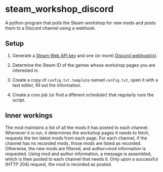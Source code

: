 # steam_workshop_discord

A python program that polls the Steam workshop for new mods and posts them to a Discord channel using a webhook.

## Setup

1. Generate a [Steam Web API key](https://steamcommunity.com/dev/apikey) and one (or more) [Discord webhook(s)](https://support.discordapp.com/hc/en-us/articles/228383668-Intro-to-Webhooks).

2. Determine the Steam ID of the games whose workshop pages you are interested in.

3. Create a copy of `config.txt.template` named `config.txt`, open it with a text editor, fill out the information.

4. Create a cron job (or find a dfferent scheduler) that regularly runs the script.

## Inner workings

The mod maintains a list of all the mods it has posted to each channel.
Whenever it is run, it determines the workshop pages it needs to fetch, requests the ten latest mods from each page.
For each channel, if the channel has no recorded mods, those mods are listed as recorded. Otherwise, the new mods are filtered, and author+mod information
is requested. Using mod and author information, a message is assembled, which is then posted to each channel that needs it.
Only upon a successful (HTTP 204) request, the mod is recorded as posted.


